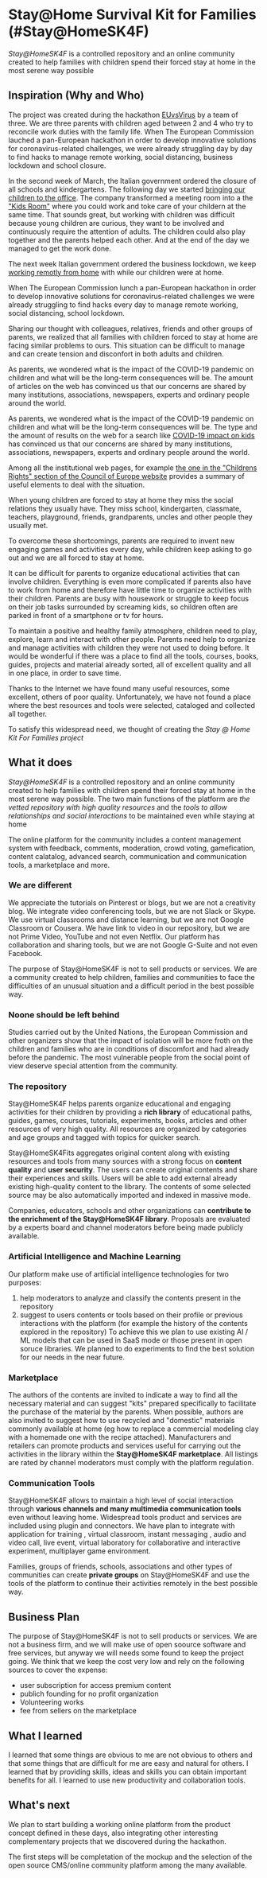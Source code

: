 # Stay@Home Survival Kit for Families (#Stay@HomeSK4F)
*Stay@HomeSK4F* is a controlled repository and an online community created to help families with children spend their forced stay at home in the most serene way possible

## Inspiration (Why and Who)
The project was created during the hackathon [EUvsVirus](https://euvsvirus.org) by a team of three. We are three parents with children aged between 2 and 4 who try to reconcile work duties with the family life. When The European Commission lauched a pan-European hackathon in order to develop innovative solutions for coronavirus-related challenges, we were already struggling day by day to find hacks to manage remote working, social distancing, business lockdown and school closure.  

In the second week of March, the Italian government ordered the closure of all schools and kindergartens. The following day we started [bringing our children to the office](https://github.com/emanbuc/StayAtHomeSK4F/blob/master/IMG-20200306-WA0031.jpg). The company transformed a meeting room into a the ["Kids Room"](https://www.latest.facebook.com/smartpeg/videos/1469890519845591/?v=1469890519845591) where you could work and toke care of your childern at the same time. That sounds great, but working with children was difficult because young children are curious, they want to be involved and continuously require the attention of adults. The children could also play together and the parents helped each other. And at the end of the day we managed to get the work done. 

The next week  Italian government ordered the business lockdown, we keep [working remotly from home](https://github.com/emanbuc/StayAtHomeSK4F/blob/master/remte_working.jpeg) with while our children were at home.

When The European Commission lunch a pan-European hackathon in order to develop innovative solutions for coronavirus-related challenges we were already struggling to find hacks every day to manage remote working, social distancing, school lockdown.

Sharing our thought with colleagues, relatives, friends and other groups of parents, we realized that all families with children forced to stay at home are facing similar problems to ours. This situation can be difficult to manage and can create tension and disconfort in both adults and children.

As parents, we wondered what is the impact of the COVID-19 pandemic on children and what will be the long-term consequences will be. The amount of articles on the web has convinced us that our concerns are shared by many institutions, associations, newspapers, experts and ordinary people around the world.

As parents, we wondered what is the impact of the COVID-19 pandemic on children and what will be the long-term consequences will be. The type and the amount of results on the web for a search like [COVID-19 impact on kids](https://www.google.com/search?q=COVID-19%20impact%20on%20kids) has convinced us that our concerns are shared by many institutions, associations, newspapers, experts and ordinary people around the world.

Among all the institutional web pages, for example  [the one in the "Childrens Rights" section of the Council of Europe website](https://www.coe.int/en/web/children/covid-19) provides a summary of useful elements to deal with the situation. 

When young children are forced to stay at home they miss the social relations they usually have. They miss school, kindergarten, classmate, teachers,  playground, friends, grandparents, uncles and other people they usually met.

To overcome these shortcomings, parents are required to invent new engaging games and activities every day, while children keep asking to go out and we are all forced to stay at home.

It can be difficult for parents to organize educational activities that can involve children. Everything is even more complicated if parents also have to work from home and therefore have little time to organize activities with their children. Parents are busy with housework or struggle to keep focus on their job tasks surrounded by screaming kids, so children often are parked in front of a smartphone or tv for hours.

To maintain a positive and healthy family atmosphere, children need to play, explore, learn and interact with other people. Parents need help to organize and manage activities with children they were not used to doing before. It would be wonderful if there was a place to find all the tools, courses, books, guides, projects and material already sorted, all of excellent quality and all in one place, in order to save time.

Thanks to the Internet we have found many useful resources, some excellent, others of poor quality. Unfortunately, we have not found a place where the best resources and tools were selected, cataloged and collected all together.

To satisfy this widespread need, we thought of creating the *Stay @ Home Kit For Families project*

## What it does
*Stay@HomeSK4F* is a controlled repository and an online community created to help families with children spend their forced stay at home in the most serene way possible. The two main functions of the platform are *the vetted repository with high quality resources* and the *tools to allow relationships and social interactions* to be maintained even while staying at home

The online platform for the community includes a content management system with feedback, comments, moderation, crowd voting, gamefication, content calatalog, advanced search, communication and communication tools, a marketplace and more. 

### We are different
We appreciate the tutorials on Pinterest or blogs, but we are not a creativity blog. We integrate video conferencing tools, but we are not Slack or Skype. We use virtual classrooms and distance learning, but we are not Google Classroom or Cousera.
We have link to video in our repository, but we are not Prime Video, YouTube and not even Netflix. Our platform has collaboration and sharing tools, but we are not Google G-Suite and not even Facebook.

The purpose of Stay@HomeSK4F is not to sell products or services. We are a community created to help children, families and communities to face the difficulties of an unusual situation and a difficult period in the best possible way. 

### Noone should be left behind
Studies carried out by the United Nations, the European Commission and other organizers show that the impact of isolation will be more froth on the children and families who are in conditions of
discomfort and had already before the pandemic. The most vulnerable people from the social point of view deserve special attention from the community.

### The repository
Stay@HomeSK4F helps parents organize educational and engaging activities for their children by providing a **rich library** of educational paths, guides, games, courses, tutorials, experiments, books, articles and other resources of very high quality. All resources are organized by categories and age groups and tagged with topics for quicker search.

Stay@HomeSK4Fits aggregates original content along with existing resources and tools from many sources with a strong focus on **content quality** and **user security**. The users can create original contents and share their experiences and skills. Users will be able to add external already existing high-quality content to the library. The contents of some selected source may be also  automatically imported and indexed in massive mode. 

Companies, educators, schools and other organizations can **contribute to the enrichment of the Stay@HomeSK4F library**. Proposals are evaluated by a experts board  and channel moderators before being made publicly available. 

### Artificial Intelligence and Machine Learning
Our platform make use of artificial intelligence technologies for two purposes:
1. help moderators to analyze and classify the contents present in the repository
2. suggest to users contents or tools based on their profile or previous interactions with the platform (for example the history of the contents explored in the repository)
To achieve this we plan to use existing AI / ML models that can be used in SaaS mode or those present in open soruce libraries. We planned to do experiments to find the best solution for our needs in the near future.

### Marketplace
The authors of the contents are invited to indicate a way to find all the necessary material and can suggest "kits" prepared specifically to facilitate the purchase of the material by the parents. When possible, authors are also invited to suggest how to use recycled and "domestic" materials commonly available at home (eg how to replace a commercial modeling clay with a homemade one with the recipe attached).
Manufacturers and retailers can promote products and services useful for carrying out the activities in the library within the **Stay@HomeSK4F marketplace**. All listings are rated by channel moderators must comply with the platform regulation.

### Communication Tools
Stay@HomeSK4F allows to maintain a high level of social interaction through **various channels and many multimedia communication tools** even without leaving home. Widespread tools product and services are included using plugin and connectors. We have plan to integrate with application for training , virtual classroom, instant messaging , audio and video call, live event, virtual laboratory for collaborative and interactive experiment,  multiplayer game environment.

Families, groups of friends, schools, associations and other types of communities can create **private groups** on Stay@HomeSK4F and use the tools of the platform to continue their activities remotely in the best possible way.

## Business Plan 
The purpose of Stay@HomeSK4F is not to sell products or services. We are not a business firm, and we will make use of open soource software and free services, but anyway we will needs some found to keep the project going. We think that we keep the cost very low and rely on the following sources to cover the expense: 
- user subscription for access premium content
- publich founding for no profit organization
- Volunteering works
- fee from sellers on the marketplace 

## What I learned
I learned that some things are obvious to me are not obvious to others and that some things that are difficult for me are easy and natural for others. I learned that by providing skills, ideas and skills you can obtain important benefits for all.
I learned to use new productivity and collaboration tools.

## What's next 
We plan to start building a working online platform from the product concept defined in these days, also integrating other interesting complementary projects that we discovered during the hackathon.

The first steps will be completation of the mockup and the selection of the open source CMS/online community platform among the many available.

